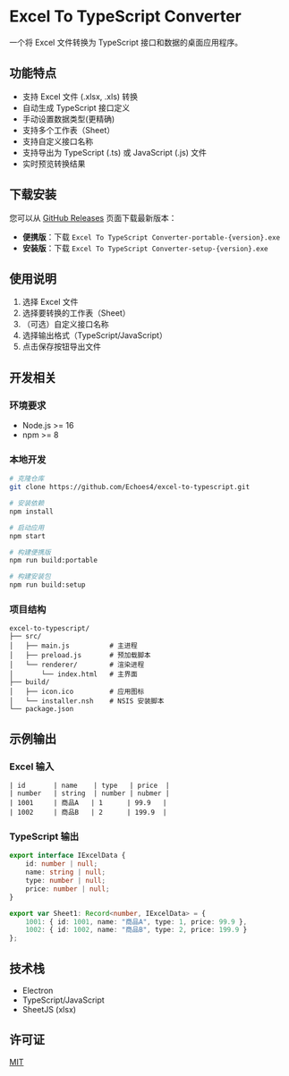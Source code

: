 # Excel To TypeScript Converter

一个将 Excel 文件转换为 TypeScript 接口和数据的桌面应用程序。

## 功能特点

- 支持 Excel 文件 (.xlsx, .xls) 转换
- 自动生成 TypeScript 接口定义
- 手动设置数据类型(更精确)
- 支持多个工作表（Sheet）
- 支持自定义接口名称
- 支持导出为 TypeScript (.ts) 或 JavaScript (.js) 文件
- 实时预览转换结果

## 下载安装

您可以从 [GitHub Releases](https://github.com/Echoes4/excel-to-ts-converter/releases) 页面下载最新版本：

- **便携版**：下载 `Excel To TypeScript Converter-portable-{version}.exe`
- **安装版**：下载 `Excel To TypeScript Converter-setup-{version}.exe`

## 使用说明

1. 选择 Excel 文件
2. 选择要转换的工作表（Sheet）
3. （可选）自定义接口名称
4. 选择输出格式（TypeScript/JavaScript）
5. 点击保存按钮导出文件

## 开发相关

### 环境要求

- Node.js >= 16
- npm >= 8

### 本地开发

```bash
# 克隆仓库
git clone https://github.com/Echoes4/excel-to-typescript.git

# 安装依赖
npm install

# 启动应用
npm start

# 构建便携版
npm run build:portable

# 构建安装包
npm run build:setup
```

### 项目结构

```
excel-to-typescript/
├── src/
│   ├── main.js          # 主进程
│   ├── preload.js       # 预加载脚本
│   └── renderer/        # 渲染进程
│       └── index.html   # 主界面
├── build/
│   ├── icon.ico         # 应用图标
│   └── installer.nsh    # NSIS 安装脚本
└── package.json
```

## 示例输出

### Excel 输入

```
| id       | name    | type   | price  |
| number   | string  | number | nubmer |
| 1001     | 商品A   | 1      | 99.9   |
| 1002     | 商品B   | 2      | 199.9  |
```

### TypeScript 输出

```typescript
export interface IExcelData {
    id: number | null;
    name: string | null;
    type: number | null;
    price: number | null;
}

export var Sheet1: Record<number, IExcelData> = {
    1001: { id: 1001, name: "商品A", type: 1, price: 99.9 },
    1002: { id: 1002, name: "商品B", type: 2, price: 199.9 }
};
```

## 技术栈

- Electron
- TypeScript/JavaScript
- SheetJS (xlsx)

## 许可证

[MIT](LICENSE)

